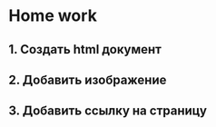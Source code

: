 # Home work

## 1. Создать html документ
## 2. Добавить изображение 
## 3. Добавить ссылку на страницу